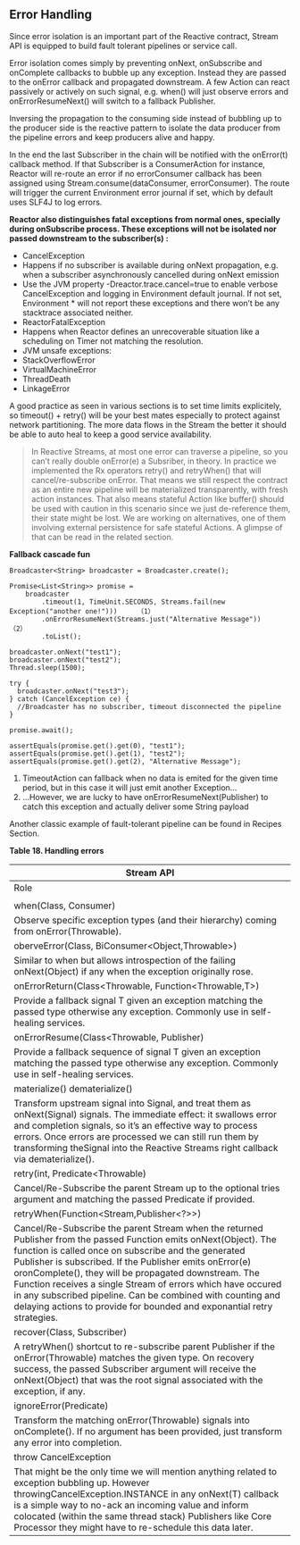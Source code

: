 
## Error Handling

Since error isolation is an important part of the Reactive contract, Stream API is equipped to build fault tolerant pipelines or service call.

Error isolation comes simply by preventing onNext, onSubscribe and onComplete callbacks to bubble up any exception. Instead they are passed to the onError callback and propagated downstream. A few Action can react passively or actively on such signal, e.g. when() will just observe errors and onErrorResumeNext() will switch to a fallback Publisher.

Inversing the propagation to the consuming side instead of bubbling up to the producer side is the reactive pattern to isolate the data producer from the pipeline errors and keep producers alive and happy.

In the end the last Subscriber in the chain will be notified with the onError(t) callback method. If that Subscriber is a ConsumerAction for instance, Reactor will re-route an error if no errorConsumer callback has been assigned using Stream.consume(dataConsumer, errorConsumer). The route will trigger the current Environment error journal if set, which by default uses SLF4J to log errors.

**Reactor also distinguishes fatal exceptions from normal ones, specially during onSubscribe process. These exceptions will not be isolated nor passed downstream to the subscriber(s) :**

* CancelException
 * Happens if no subscriber is available during onNext propagation, e.g. when a subscriber asynchronously cancelled during onNext emission
 * Use the JVM property -Dreactor.trace.cancel=true to enable verbose CancelException and logging in Environment default journal. If not set, Environment  * will not report these exceptions and there won’t be any stacktrace associated neither.
* ReactorFatalException
 * Happens when Reactor defines an unrecoverable situation like a scheduling on Timer not matching the resolution.
* JVM unsafe exceptions:
 * StackOverflowError
 * VirtualMachineError
 * ThreadDeath
 * LinkageError

A good practice as seen in various sections is to set time limits explicitely, so timeout() + retry() will be your best mates especially to protect against network partitioning. The more data flows in the Stream the better it should be able to auto heal to keep a good service availability.

> In Reactive Streams, at most one error can traverse a pipeline, so you can’t really double onError(e) a Subsriber, in theory. In practice we implemented the Rx operators retry() and retryWhen() that will cancel/re-subscribe onError. That means we still respect the contract as an entire new pipeline will be materialized transparently, with fresh action instances. That also means stateful Action like buffer() should be used with caution in this scenario since we just de-reference them, their state might be lost. We are working on alternatives, one of them involving external persistence for safe stateful Actions. A glimpse of that can be read in the related section.

**Fallback cascade fun**

```
Broadcaster<String> broadcaster = Broadcaster.create();

Promise<List<String>> promise =
    broadcaster
        .timeout(1, TimeUnit.SECONDS, Streams.fail(new Exception("another one!")))     （1）
        .onErrorResumeNext(Streams.just("Alternative Message"))      （2）
        .toList();

broadcaster.onNext("test1");
broadcaster.onNext("test2");
Thread.sleep(1500);

try {
  broadcaster.onNext("test3");
} catch (CancelException ce) {
  //Broadcaster has no subscriber, timeout disconnected the pipeline
}

promise.await();

assertEquals(promise.get().get(0), "test1");
assertEquals(promise.get().get(1), "test2");
assertEquals(promise.get().get(2), "Alternative Message");
```

1. TimeoutAction can fallback when no data is emited for the given time period, but in this case it will just emit another Exception…
1. …However, we are lucky to have onErrorResumeNext(Publisher) to catch this exception and actually deliver some String payload

Another classic example of fault-tolerant pipeline can be found in Recipes Section.

**Table 18. Handling errors**

|	Stream<T> API	|
|-------------------|
|	Role	|
|		|
|	when(Class<Throwable>, Consumer<Throwable>)	|
|	Observe specific exception types (and their hierarchy) coming from onError(Throwable).	|
|	oberveError(Class<Throwable>, BiConsumer<Object,Throwable>)	|
|	Similar to when but allows introspection of the failing onNext(Object) if any when the exception originally rose.	|
|	onErrorReturn(Class<Throwable, Function<Throwable,T>)	|
|	Provide a fallback signal T given an exception matching the passed type otherwise any exception. Commonly use in self-healing services.	|
|	onErrorResume(Class<Throwable, Publisher<T>)	|
|	Provide a fallback sequence of signal T given an exception matching the passed type otherwise any exception. Commonly use in self-healing services.	|
|	materialize() dematerialize()	|
|	Transform upstream signal into Signal<T>, and treat them as onNext(Signal<T>) signals. The immediate effect: it swallows error and completion signals, so it’s an effective way to process errors. Once errors are processed we can still run them by transforming theSignal<T> into the Reactive Streams right callback via dematerialize().	|
|	retry(int, Predicate<Throwable)	|
|	Cancel/Re-Subscribe the parent Stream up to the optional tries argument and matching the passed Predicate if provided.	|
|	retryWhen(Function<Stream<Throwable>,Publisher<?>>)	|
|	Cancel/Re-Subscribe the parent Stream when the returned Publisher from the passed Function emits onNext(Object). The function is called once on subscribe and the generated Publisher is subscribed. If the Publisher emits onError(e) oronComplete(), they will be propagated downstream. The Function receives a single Stream of errors which have occured in any subscribed pipeline. Can be combined with counting and delaying actions to provide for bounded and exponantial retry strategies.	|
|	recover(Class<Throwable>, Subscriber<Object>)	|
|	A retryWhen() shortcut to re-subscribe parent Publisher if the onError(Throwable) matches the given type. On recovery success, the passed Subscriber argument will receive the onNext(Object) that was the root signal associated with the exception, if any.	|
|	ignoreError(Predicate<Throwable>)	|
|	Transform the matching onError(Throwable) signals into onComplete(). If no argument has been provided, just transform any error into completion.	|
|	throw CancelException	|
|	That might be the only time we will mention anything related to exception bubbling up. However throwingCancelException.INSTANCE in any onNext(T) callback is a simple way to no-ack an incoming value and inform colocated (within the same thread stack) Publishers like Core Processor they might have to re-schedule this data later.	|
